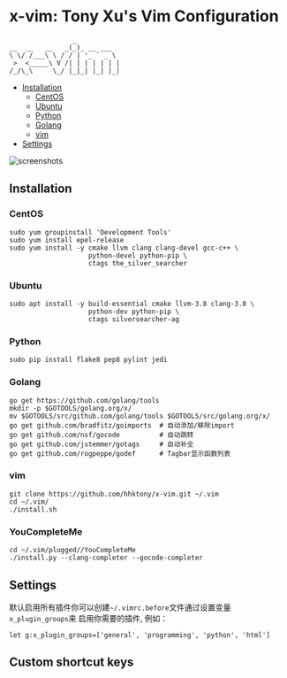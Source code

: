 x-vim: Tony Xu's Vim Configuration
==================================

                    _
	__  __   __   _(_)_ __ ___
	\ \/ /___\ \ / / | '_ ` _ \
	 >  <_____\ V /| | | | | | |
	/_/\_\     \_/ |_|_| |_| |_|

- [Installation](#installation)
    - [CentOS](#centos)
    - [Ubuntu](#ubuntu)
    - [Python](#python)
    - [Golang](#golang)
    - [vim](#vim)
- [Settings](#settings)

![screenshots](https://raw.github.com/hhktony/x-vim/master/screenshots/vim-screenshot.jpg)


Installation
------------

### CentOS

    sudo yum groupinstall 'Development Tools'
    sudo yum install epel-release
    sudo yum install -y cmake llvm clang clang-devel gcc-c++ \
                        python-devel python-pip \
                        ctags the_silver_searcher

### Ubuntu

    sudo apt install -y build-essential cmake llvm-3.8 clang-3.8 \
                        python-dev python-pip \
                        ctags silversearcher-ag

### Python

    sudo pip install flake8 pep8 pylint jedi

### Golang

    go get https://github.com/golang/tools
    mkdir -p $GOTOOLS/golang.org/x/
    mv $GOTOOLS/src/github.com/golang/tools $GOTOOLS/src/golang.org/x/
    go get github.com/bradfitz/goimports  # 自动添加/移除import
    go get github.com/nsf/gocode          # 自动跳转
    go get github.com/jstemmer/gotags     # 自动补全
    go get github.com/rogpeppe/godef      # Tagbar显示函数列表

### vim

	git clone https://github.com/hhktony/x-vim.git ~/.vim
	cd ~/.vim/
	./install.sh

### YouCompleteMe

	cd ~/.vim/plugged//YouCompleteMe
	./install.py --clang-completer --gocode-completer

Settings
--------

默认启用所有插件你可以创建`~/.vimrc.before`文件通过设置变量`x_plugin_groups`来
启用你需要的插件, 例如：

    let g:x_plugin_groups=['general', 'programming', 'python', 'html']

Custom shortcut keys
--------------------
